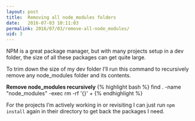 ```yaml
---
layout: post
title:  Removing all node_modules folders
date:   2016-07-03 10:11:03
permalink: 2016/07/03/remove-all-node_modules/
uid: 3
---
```


NPM is a great package manager, but with many projects setup in a dev folder, the size of all these packages can get quite large.

To trim down the size of my dev folder I’ll run this command to recursively remove any node_modules folder and its contents.

**Remove node_modules recursively**
{% highlight bash %}
find . -name "node_modules" -exec rm -rf '{}' +
{% endhighlight %}

For the projects I’m actively working in or revisiting I can just run `npm install` again in their directory to get back the packages I need.
